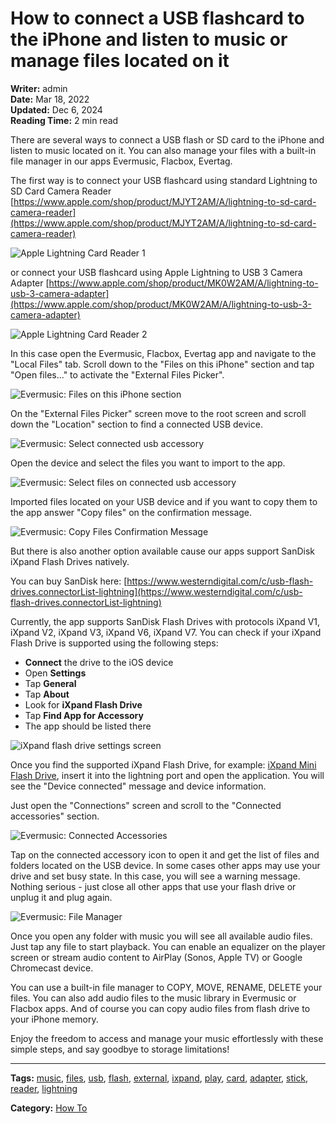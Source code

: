 # How to connect a USB flashcard to the iPhone and listen to music or manage files located on it

**Writer:** admin  
**Date:** Mar 18, 2022  
**Updated:** Dec 6, 2024  
**Reading Time:** 2 min read

There are several ways to connect a USB flash or SD card to the iPhone and listen to music located on it. You can also manage your files with a built-in file manager in our apps Evermusic, Flacbox, Evertag.

The first way is to connect your USB flashcard using standard Lightning to SD Card Camera Reader [https://www.apple.com/shop/product/MJYT2AM/A/lightning-to-sd-card-camera-reader](https://www.apple.com/shop/product/MJYT2AM/A/lightning-to-sd-card-camera-reader)

![Apple Lightning Card Reader 1](21260c_e81edb4d52d8419790468aa37bc191ce~mv2.jpeg)

or connect your USB flashcard using Apple Lightning to USB 3 Camera Adapter [https://www.apple.com/shop/product/MK0W2AM/A/lightning-to-usb-3-camera-adapter](https://www.apple.com/shop/product/MK0W2AM/A/lightning-to-usb-3-camera-adapter)

![Apple Lightning Card Reader 2](21260c_33bca1e41db84a0a9fedfcbe804830de~mv2.jpeg)

In this case open the Evermusic, Flacbox, Evertag app and navigate to the "Local Files" tab. Scroll down to the "Files on this iPhone" section and tap "Open files..." to activate the "External Files Picker".

![Evermusic: Files on this iPhone section](21260c_60686b5f3e0d43a0a169dfae25462e46~mv2.png)

On the "External Files Picker" screen move to the root screen and scroll down the "Location" section to find a connected USB device.

![Evermusic: Select connected usb accessory](21260c_e4cc6085cbe94e54b6d0ee5cbb654119~mv2.png)

Open the device and select the files you want to import to the app.

![Evermusic: Select files on connected usb accessory](21260c_f67ec02898ec4021aeff54a822defae1~mv2.png)

Imported files located on your USB device and if you want to copy them to the app answer "Copy files" on the confirmation message.

![Evermusic: Copy Files Confirmation Message](21260c_3152e675eacf49b3bde5f4623b8ad666~mv2.png)

But there is also another option available cause our apps support SanDisk iXpand Flash Drives natively.

You can buy SanDisk here: [https://www.westerndigital.com/c/usb-flash-drives.connectorList-lightning](https://www.westerndigital.com/c/usb-flash-drives.connectorList-lightning)

Currently, the app supports SanDisk Flash Drives with protocols iXpand V1, iXpand V2, iXpand V3, iXpand V6, iXpand V7. You can check if your iXpand Flash Drive is supported using the following steps:

- **Connect** the drive to the iOS device
- Open **Settings**
- Tap **General**
- Tap **About**
- Look for **iXpand Flash Drive**
- Tap **Find App for Accessory**
- The app should be listed there

![iXpand flash drive settings screen](21260c_97e7a70f78a54bada207e1f529b33b22~mv2.png)

Once you find the supported iXpand Flash Drive, for example: [iXpand Mini Flash Drive](https://www.westerndigital.com/en-ap/products/usb-flash-drives/sandisk-ixpand-mini-usb-3-0?sku=SDIX40N-016G-GN6NN), insert it into the lightning port and open the application. You will see the "Device connected" message and device information.

Just open the "Connections" screen and scroll to the "Connected accessories" section.

![Evermusic: Connected Accessories](21260c_8416a9ee12dc42039a030948790a73e5~mv2.png)

Tap on the connected accessory icon to open it and get the list of files and folders located on the USB device. In some cases other apps may use your drive and set busy state. In this case, you will see a warning message. Nothing serious - just close all other apps that use your flash drive or unplug it and plug again.

![Evermusic: File Manager](21260c_cb43f9e4b57c4fa597a6051289c41485~mv2.png)

Once you open any folder with music you will see all available audio files. Just tap any file to start playback. You can enable an equalizer on the player screen or stream audio content to AirPlay (Sonos, Apple TV) or Google Chromecast device.

You can use a built-in file manager to COPY, MOVE, RENAME, DELETE your files. You can also add audio files to the music library in Evermusic or Flacbox apps. And of course you can copy audio files from flash drive to your iPhone memory.

Enjoy the freedom to access and manage your music effortlessly with these simple steps, and say goodbye to storage limitations!

---

**Tags:** [music](https://www.everappz.com/blog/tags/music), [files](https://www.everappz.com/blog/tags/files), [usb](https://www.everappz.com/blog/tags/usb), [flash](https://www.everappz.com/blog/tags/flash), [external](https://www.everappz.com/blog/tags/external), [ixpand](https://www.everappz.com/blog/tags/ixpand), [play](https://www.everappz.com/blog/tags/play), [card](https://www.everappz.com/blog/tags/card), [adapter](https://www.everappz.com/blog/tags/adapter), [stick](https://www.everappz.com/blog/tags/stick), [reader](https://www.everappz.com/blog/tags/reader), [lightning](https://www.everappz.com/blog/tags/lightning)

**Category:** [How To](https://www.everappz.com/blog/categories/how-to)